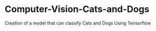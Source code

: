 # Computer-Vision-Cats-and-Dogs
Creation of a model that can classify Cats and Dogs Using Tensorflow

